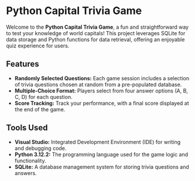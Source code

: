 # Python Capital Trivia Game

Welcome to the **Python Capital Trivia Game**, a fun and straightforward way to test your knowledge of world capitals! This project leverages SQLite for data storage and Python functions for data retrieval, offering an enjoyable quiz experience for users.

## Features

- **Randomly Selected Questions:** Each game session includes a selection of trivia questions chosen at random from a pre-populated database.
- **Multiple-Choice Format:** Players select from four answer options (A, B, C, D) for each question.
- **Score Tracking:** Track your performance, with a final score displayed at the end of the game.

## Tools Used

- **Visual Studio:** Integrated Development Environment (IDE) for writing and debugging code.
- **Python 3.12.2:** The programming language used for the game logic and functionality.
- **SQLite:** A database management system for storing trivia questions and answers.
